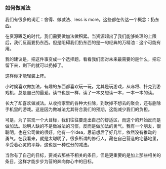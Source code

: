 ### 如何做减法

我们有很多的词汇：舍得、做减法、less is more。这些都在传达一个概念：扔东西。

在资源匮乏的时代，我们需要做加法做积累。当资源超出了我们能够处理的上限后，我们反而要扔东西。但是阻碍我们扔东西的是一句经典的万精油：这个可能有用。

我的建议是，把这件事变成一个选择题，看看我们面对未来最需要的是什么，把它留下来，剩下的就可以扔掉了。

这样你才能轻装上阵。


小时候喜欢做加法，有趣的东西都喜欢玩一玩，尤其是玩游戏，从麻将、扑克到游戏机，总是自己的最爱。读书也是一样，读了一本又想读一本，一本一本的读。

长大了却喜欢做减法。从收拾家里的各种大扫除，到砍掉不想去的聚会，还有删除手机里的游戏。这是因为做减法尤其符合我们的预期，这能减少我们的负担。

可是，为了实现一个大目标，我们往往要走出自己的舒适区，而这个的开始反而是做加法。聪明人缺的不是做减法的习惯，反而是做加法的勇气。我有一个朋友，很聪明，也在公司做的很好。他有一个idea，思前想后了好几年，依然没有推动的勇气。在我看来，就是太聪明了。很多所谓的修行人，藏在自己营造的宅基地里，享受着心灵的平静，这也是一种过分的减法。

当你有了自己的目标，要减去那些不相关的条目，但是更重要的是加上那些相关的条目，这样才能步步为营的奔向你心中的目标。
